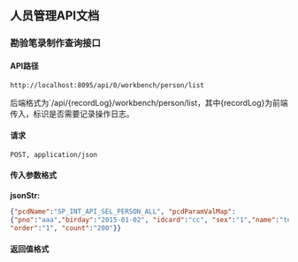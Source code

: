 ## 人员管理API文档

### 勘验笔录制作查询接口

#### API路径

```http
http://localhost:8095/api/0/workbench/person/list
```

后端格式为`/api/{recordLog}/workbench/person/list，其中{recordLog}为前端传入，标识是否需要记录操作日志。

#### 请求

```
POST, application/json
```

#### 传入参数格式
**jsonStr:**
```json
{"pcdName":"SP_INT_API_SEL_PERSON_ALL", "pcdParamValMap":
{"pno":"aaa","birday":"2015-01-02", "idcard":"cc", "sex":"1","name":"tet","place":"350200000000",
"order":"1", "count":"200"}}
```

#### 返回值格式

```json

```

